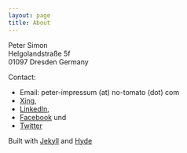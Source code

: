 ```yaml
---
layout: page
title: About
---
```


Peter Simon<br>
Helgolandstraße 5f<br>
01097 Dresden
Germany

Contact: 

* Email: peter-impressum (at) no-tomato (dot) com
* [Xing](https://www.xing.com/profile/Peter_Simon5), 
* [LinkedIn](http://de.linkedin.com/pub/peter-simon/2b/940/378/),
* [Facebook](https://www.facebook.com/peter.simon.507) und 
* [Twitter](https://twitter.com/no_tomato_)


Built with [Jekyll](http://jekyllrb.com) and [Hyde](http://hyde.getpoole.com)

